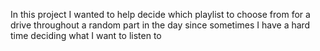 In this project I wanted to help decide which playlist to choose from for a drive throughout a random part in the day since sometimes I have a hard time deciding what I want to listen to